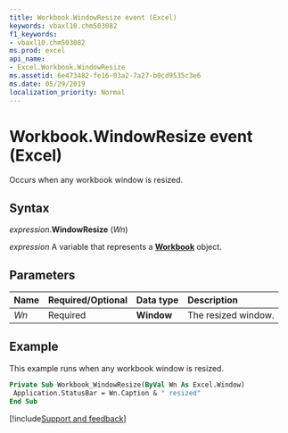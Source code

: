 ```yaml
---
title: Workbook.WindowResize event (Excel)
keywords: vbaxl10.chm503082
f1_keywords:
- vbaxl10.chm503082
ms.prod: excel
api_name:
- Excel.Workbook.WindowResize
ms.assetid: 6e473482-fe16-03a2-7a27-b0cd9535c3e6
ms.date: 05/29/2019
localization_priority: Normal
---
```



# Workbook.WindowResize event (Excel)

Occurs when any workbook window is resized.


## Syntax

_expression_.**WindowResize** (_Wn_)

_expression_ A variable that represents a **[Workbook](Excel.Workbook.md)** object.


## Parameters

|Name|Required/Optional|Data type|Description|
|:-----|:-----|:-----|:-----|
| _Wn_|Required| **Window**|The resized window.|

## Example

This example runs when any workbook window is resized.

```vb
Private Sub Workbook_WindowResize(ByVal Wn As Excel.Window) 
 Application.StatusBar = Wn.Caption & " resized" 
End Sub
```



[!include[Support and feedback](~/includes/feedback-boilerplate.md)]